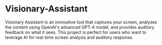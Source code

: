 # Visionary-Assistant
Visionary Assistant is an innovative tool that captures your screen, analyzes the content using OpenAI's advanced GPT-4 model, and provides auditory feedback on what it sees. This project is perfect for users who want to leverage AI for real-time screen analysis and auditory response.

